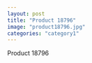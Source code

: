 ```yaml
---
layout: post
title: "Product 18796"
image: "product18796.jpg"
categories: "category1"
---
```

Product 18796
